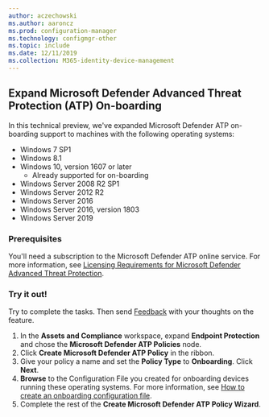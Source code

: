 ```yaml
---
author: aczechowski
ms.author: aaroncz
ms.prod: configuration-manager
ms.technology: configmgr-other
ms.topic: include
ms.date: 12/11/2019
ms.collection: M365-identity-device-management
---
```


## Expand Microsoft Defender Advanced Threat Protection (ATP) On-boarding

In this technical preview, we've expanded Microsoft Defender ATP on-boarding support to machines with the following operating systems:

- Windows 7 SP1
- Windows 8.1
- Windows 10, version 1607 or later
   - Already supported for on-boarding
- Windows Server 2008 R2 SP1
- Windows Server 2012 R2
- Windows Server 2016
- Windows Server 2016, version 1803
- Windows Server 2019

### Prerequisites

 You'll need a subscription to the Microsoft Defender ATP online service. For more information, see [Licensing Requirements for Microsoft Defender Advanced Threat Protection](https://docs.microsoft.com/windows/security/threat-protection/microsoft-defender-atp/minimum-requirements#licensing-requirements).


### Try it out!

Try to complete the tasks. Then send [Feedback](/sccm/core/understand/find-help#product-feedback) with your thoughts on the feature.

1. In the **Assets and Compliance** workspace, expand **Endpoint Protection** and chose the **Microsoft Defender ATP Policies** node.
1. Click **Create Microsoft Defender ATP Policy** in the ribbon.
1. Give your policy a name and set the **Policy Type** to **Onboarding**. Click **Next**.
1. **Browse** to the Configuration File you created for onboarding devices running these operating systems. For more information, see [How to create an onboarding configuration file](/sccm/protect/deploy-use/windows-defender-advanced-threat-protection#how-to-create-an-onboarding-configuration-file).
1. Complete the rest of the **Create Microsoft Defender ATP Policy Wizard**.
